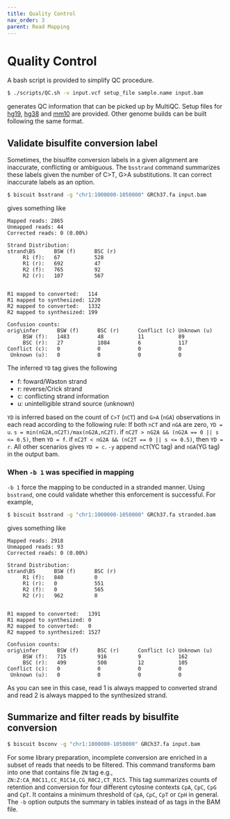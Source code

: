 ```yaml
---
title: Quality Control
nav_order: 3
parent: Read Mapping
---
```

# Quality Control

A bash script is provided to simplify QC procedure.
```bash
$ ./scripts/QC.sh -v input.vcf setup_file sample.name input.bam
```
generates QC information that can be picked up by MultiQC. Setup files for [hg19](http://zwdzwd.io/BISCUITqc/hg19_QC_assets.zip), [hg38](http://zwdzwd.io/BISCUITqc/hg38_QC_assets.zip) and [mm10](http://zwdzwd.io/BISCUITqc/mm10_QC_assets.zip) are provided. Other genome builds can be built following the same format.

## Validate bisulfite conversion label

Sometimes, the bisulfite conversion labels in a given alignment are inaccurate, conflicting or ambiguous. The `bsstrand` command summarizes these labels given the number of C>T, G>A substitutions. It can correct inaccurate labels as an option.
```bash
$ biscuit bsstrand -g "chr1:1000000-1050000" GRCh37.fa input.bam
```
gives something like
```
Mapped reads: 2865
Unmapped reads: 44
Corrected reads: 0 (0.00%)

Strand Distribution:
strand\BS      BSW (f)      BSC (r)
     R1 (f):   67           528
     R1 (r):   692          47
     R2 (f):   765          92
     R2 (r):   107          567


R1 mapped to converted:   114
R1 mapped to synthesized: 1220
R2 mapped to converted:   1332
R2 mapped to synthesized: 199

Confusion counts:
orig\infer      BSW (f)      BSC (r)      Conflict (c) Unknown (u)
     BSW (f):   1483         48           11           89
     BSC (r):   27           1084         6            117
Conflict (c):   0            0            0            0
 Unknown (u):   0            0            0            0
```


The inferred `YD` tag gives the following
- f: foward/Waston strand
- r: reverse/Crick strand
- c: conflicting strand information
- u: unintelligible strand source (unknown)

`YD` is inferred based on the count of `C>T` (`nCT`) and `G>A` (`nGA`) observations in each read according to the following rule: If both `nCT` and `nGA` are zero, `YD = u`. `s = min(nG2A,nC2T)/max(nG2A,nC2T)`. if `nC2T > nG2A && (nG2A == 0 || s <= 0.5)`, then `YD = f`. if `nC2T < nG2A && (nC2T == 0 || s <= 0.5)`, then `YD = r`. All other scenarios gives `YD = c`. `-y` append `nCT`(YC tag) and `nGA`(YG tag) in the output bam.

### When `-b 1` was specified in mapping

`-b 1` force the mapping to be conducted in a stranded manner. Using `bsstrand`, one could validate whether this enforcement is successful. For example,
```bash
$ biscuit bsstrand -g "chr1:1000000-1050000" GRCh37.fa stranded.bam
```
gives something like
```
Mapped reads: 2918
Unmapped reads: 93
Corrected reads: 0 (0.00%)

Strand Distribution:
strand\BS      BSW (f)      BSC (r)
     R1 (f):   840          0
     R1 (r):   0            551
     R2 (f):   0            565
     R2 (r):   962          0


R1 mapped to converted:   1391
R1 mapped to synthesized: 0
R2 mapped to converted:   0
R2 mapped to synthesized: 1527

Confusion counts:
orig\infer      BSW (f)      BSC (r)      Conflict (c) Unknown (u)
     BSW (f):   715          916          9            162
     BSC (r):   499          500          12           105
Conflict (c):   0            0            0            0
 Unknown (u):   0            0            0            0
```
As you can see in this case, read 1 is always mapped to converted strand and read 2 is always mapped to the synthesized strand.


## Summarize and filter reads by bisulfite conversion

```bash
$ biscuit bsconv -g "chr1:1000000-1050000" GRCh37.fa input.bam
```
For some library preparation, incomplete conversion are enriched in a subset of reads that needs to be filtered. This command transforms bam into one that contains file `ZN` tag e.g., `ZN:Z:CA_R0C11,CC_R1C14,CG_R0C2,CT_R1C5`. This tag summarizes counts of retention and conversion for four different cytosine contexts `CpA`, `CpC`, `CpG` and `CpT`. It contains a minimum threshold of `CpA`, `CpC`, `CpT` or `CpH` in general. The `-b` option outputs the summary in tables instead of as tags in the BAM file.
